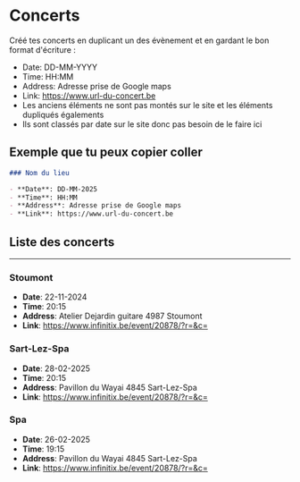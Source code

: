 # Concerts
Créé tes concerts en duplicant un des évènement et en gardant le bon format d'écriture :

- Date: DD-MM-YYYY
- Time: HH:MM
- Address: Adresse prise de Google maps
- Link: https://www.url-du-concert.be
- Les anciens éléments ne sont pas montés sur le site et les éléments dupliqués égalements
- Ils sont classés par date sur le site donc pas besoin de le faire ici
  
## Exemple que tu peux copier coller

<!-- as code -->
```markdown
### Nom du lieu

- **Date**: DD-MM-2025
- **Time**: HH:MM
- **Address**: Adresse prise de Google maps
- **Link**: https://www.url-du-concert.be
```

## Liste des concerts
  
---

### Stoumont

- **Date**: 22-11-2024
- **Time**: 20:15
- **Address**: Atelier Dejardin guitare 4987 Stoumont
- **Link**: https://www.infinitix.be/event/20878/?r=&c=

### Sart-Lez-Spa

- **Date**: 28-02-2025
- **Time**: 20:15
- **Address**: Pavillon du Wayai 4845 Sart-Lez-Spa
- **Link**: https://www.infinitix.be/event/20878/?r=&c=

### Spa

- **Date**: 26-02-2025
- **Time**: 19:15
- **Address**: Pavillon du Wayai 4845 Sart-Lez-Spa
- **Link**: https://www.infinitix.be/event/20878/?r=&c=
